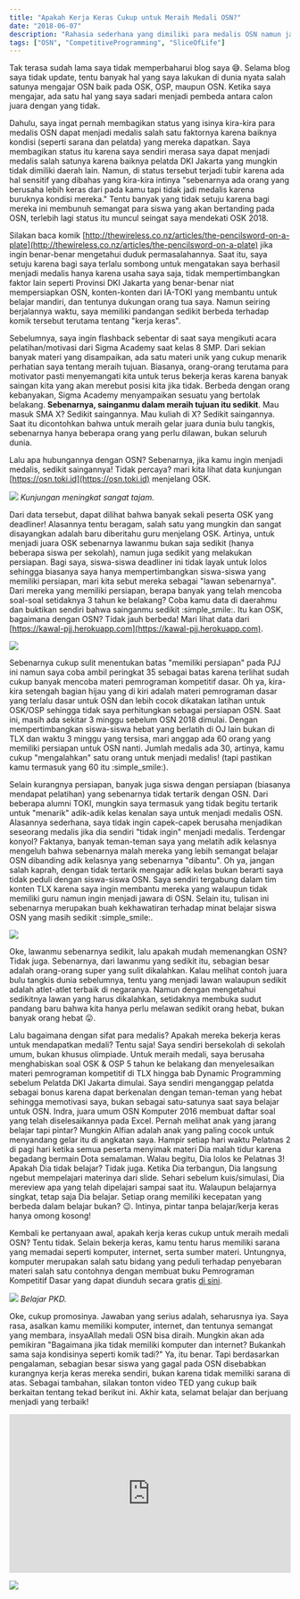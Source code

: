 ```yaml
---
title: "Apakah Kerja Keras Cukup untuk Meraih Medali OSN?"
date: "2018-06-07"
description: "Rahasia sederhana yang dimiliki para medalis OSN namun jarang terungkap."
tags: ["OSN", "CompetitiveProgramming", "SliceOfLife"]
---
```


Tak terasa sudah lama saya tidak memperbaharui blog saya :sweat_smile:. Selama blog saya tidak update, tentu banyak hal yang saya lakukan di dunia nyata salah satunya mengajar OSN baik pada OSK, OSP, maupun OSN. Ketika saya mengajar, ada satu hal yang saya sadari menjadi pembeda antara calon juara dengan yang tidak.

Dahulu, saya ingat pernah membagikan status yang isinya kira-kira para medalis OSN dapat menjadi medalis salah satu faktornya karena baiknya kondisi (seperti sarana dan pelatda) yang mereka dapatkan. Saya membagikan status itu karena saya sendiri merasa saya dapat menjadi medalis salah satunya karena baiknya pelatda DKI Jakarta yang mungkin tidak dimiliki daerah lain. Namun, di status tersebut terjadi tubir karena ada hal sensitif yang dibahas yang kira-kira intinya "sebenarnya ada orang yang berusaha lebih keras dari pada kamu tapi tidak jadi medalis karena buruknya kondisi mereka." Tentu banyak yang tidak setuju karena bagi mereka ini membunuh semangat para siswa yang akan bertanding pada OSN, terlebih lagi status itu muncul seingat saya mendekati OSK 2018.

Silakan baca komik [http://thewireless.co.nz/articles/the-pencilsword-on-a-plate](http://thewireless.co.nz/articles/the-pencilsword-on-a-plate) jika ingin benar-benar mengetahui duduk permasalahannya. Saat itu, saya setuju karena bagi saya terlalu sombong untuk mengatakan saya berhasil menjadi medalis hanya karena usaha saya saja, tidak mempertimbangkan faktor lain seperti Provinsi DKI Jakarta yang benar-benar niat mempersiapkan OSN, konten-konten dari IA-TOKI yang membantu untuk belajar mandiri, dan tentunya dukungan orang tua saya. Namun seiring berjalannya waktu, saya memiliki pandangan sedikit berbeda terhadap komik tersebut terutama tentang "kerja keras".

Sebelumnya, saya ingin flashback sebentar di saat saya mengikuti acara pelatihan/motivasi dari Sigma Academy saat kelas 8 SMP. Dari sekian banyak materi yang disampaikan, ada satu materi unik yang cukup menarik perhatian saya tentang meraih tujuan. Biasanya, orang-orang terutama para motivator pasti menyemangati kita untuk terus bekerja keras karena banyak saingan kita yang akan merebut posisi kita jika tidak. Berbeda dengan orang kebanyakan, Sigma Academy menyampaikan sesuatu yang bertolak belakang. **Sebenarnya, sainganmu dalam meraih tujuan itu sedikit**. Mau masuk SMA X? Sedikit saingannya. Mau kuliah di X? Sedikit saingannya. Saat itu dicontohkan bahwa untuk meraih gelar juara dunia bulu tangkis, sebenarnya hanya beberapa orang yang perlu dilawan, bukan seluruh dunia.

Lalu apa hubungannya dengan OSN? Sebenarnya, jika kamu ingin menjadi medalis, sedikit saingannya! Tidak percaya? mari kita lihat data kunjungan [https://osn.toki.id](https://osn.toki.id) menjelang OSK.

![](kunjungan.png)
*Kunjungan meningkat sangat tajam.*

Dari data tersebut, dapat dilihat bahwa banyak sekali peserta OSK yang deadliner! Alasannya tentu beragam, salah satu yang mungkin dan sangat disayangkan adalah baru diberitahu guru menjelang OSK. Artinya, untuk menjadi juara OSK sebenarnya lawanmu bukan saja sedikit (hanya beberapa siswa per sekolah), namun juga sedikit yang melakukan persiapan. Bagi saya, siswa-siswa deadliner ini tidak layak untuk lolos sehingga biasanya saya hanya mempertimbangkan siswa-siswa yang memiliki persiapan, mari kita sebut mereka sebagai "lawan sebenarnya". Dari mereka yang memiliki persiapan, berapa banyak yang telah mencoba soal-soal setidaknya 3 tahun ke belakang? Coba kamu data di daerahmu dan buktikan sendiri bahwa sainganmu sedikit :simple_smile:. Itu kan OSK, bagaimana dengan OSN? Tidak jauh berbeda! Mari lihat data dari [https://kawal-pjj.herokuapp.com](https://kawal-pjj.herokuapp.com).

![](pjj.png)

Sebenarnya cukup sulit menentukan batas "memiliki persiapan" pada PJJ ini namun saya coba ambil peringkat 35 sebagai batas karena terlihat sudah cukup banyak mencoba materi pemrograman kompetitif dasar. Oh ya, kira-kira setengah bagian hijau yang di kiri adalah materi pemrograman dasar yang terlalu dasar untuk OSN dan lebih cocok dikatakan latihan untuk OSK/OSP sehingga tidak saya perhitungkan sebagai persiapan OSN. Saat ini, masih ada sekitar 3 minggu sebelum OSN 2018 dimulai. Dengan mempertimbangkan siswa-siswa hebat yang berlatih di OJ lain bukan di TLX dan waktu 3 minggu yang tersisa, mari anggap ada 60 orang yang memiliki persiapan untuk OSN nanti. Jumlah medalis ada 30, artinya, kamu cukup "mengalahkan" satu orang untuk menjadi medalis! (tapi pastikan kamu termasuk yang 60 itu :simple_smile:).

Selain kurangnya persiapan, banyak juga siswa dengan persiapan (biasanya mendapat pelatihan) yang sebenarnya tidak tertarik dengan OSN. Dari beberapa alumni TOKI, mungkin saya termasuk yang tidak begitu tertarik untuk "menarik" adik-adik kelas kenalan saya untuk menjadi medalis OSN. Alasannya sederhana, saya tidak ingin capek-capek berusaha menjadikan seseorang medalis jika dia sendiri "tidak ingin" menjadi medalis. Terdengar konyol? Faktanya, banyak teman-teman saya yang melatih adik kelasnya mengeluh bahwa sebenarnya malah mereka yang lebih semangat belajar OSN dibanding adik kelasnya yang sebenarnya "dibantu". Oh ya, jangan salah kaprah, dengan tidak tertarik mengajar adik kelas bukan berarti saya tidak peduli dengan siswa-siswa OSN. Saya sendiri tergabung dalam tim konten TLX karena saya ingin membantu mereka yang walaupun tidak memiliki guru namun ingin menjadi jawara di OSN. Selain itu, tulisan ini sebenarnya merupakan buah kekhawatiran terhadap minat belajar siswa OSN yang masih sedikit :simple_smile:.

<div class="row justify-content-center">
    <div class="col-9 col-lg-6">
        <img src="khawatir.jpg"/>
    </div>
</div>

Oke, lawanmu sebenarnya sedikit, lalu apakah mudah memenangkan OSN? Tidak juga. Sebenarnya, dari lawanmu yang sedikit itu, sebagian besar adalah orang-orang super yang sulit dikalahkan. Kalau melihat contoh juara bulu tangkis dunia sebelumnya, tentu yang menjadi lawan walaupun sedikit adalah atlet-atlet terbaik di negaranya. Namun dengan mengetahui sedikitnya lawan yang harus dikalahkan, setidaknya membuka sudut pandang baru bahwa kita hanya perlu melawan sedikit orang hebat, bukan banyak orang hebat :stuck_out_tongue:.

Lalu bagaimana dengan sifat para medalis? Apakah mereka bekerja keras untuk mendapatkan medali? Tentu saja! Saya sendiri bersekolah di sekolah umum, bukan khusus olimpiade. Untuk meraih medali, saya berusaha menghabiskan soal OSK & OSP 5 tahun ke belakang dan menyelesaikan materi pemrograman kompetitif di TLX hingga bab Dynamic Programming sebelum Pelatda DKI Jakarta dimulai. Saya sendiri menganggap pelatda sebagai bonus karena dapat berkenalan dengan teman-teman yang hebat sehingga memotivasi saya, bukan sebagai satu-satunya saat saya belajar untuk OSN. Indra, juara umum OSN Komputer 2016 membuat daftar soal yang telah diselesaikannya pada Excel. Pernah melihat anak yang jarang belajar tapi pintar? Mungkin Alfian adalah anak yang paling cocok untuk menyandang gelar itu di angkatan saya. Hampir setiap hari waktu Pelatnas 2 di pagi hari ketika semua peserta menyimak materi Dia malah tidur karena begadang bermain Dota semalaman. Walau begitu, Dia lolos ke Pelatnas 3! Apakah Dia tidak belajar? Tidak juga. Ketika Dia terbangun, Dia langsung ngebut mempelajari materinya dari slide. Sehari sebelum kuis/simulasi, Dia mereview apa yang telah dipelajari sampai saat itu. Walaupun belajarnya singkat, tetap saja Dia belajar. Setiap orang memiliki kecepatan yang berbeda dalam belajar bukan? :wink:. Intinya, pintar tanpa belajar/kerja keras hanya omong kosong!

Kembali ke pertanyaan awal, apakah kerja keras cukup untuk meraih medali OSN? Tentu tidak. Selain bekerja keras, kamu tentu harus memiliki sarana yang memadai seperti komputer, internet, serta sumber materi. Untungnya, komputer merupakan salah satu bidang yang peduli terhadap penyebaran materi salah satu contohnya dengan membuat buku Pemrograman Kompetitif Dasar yang dapat diunduh secara gratis [di sini](https://osn.toki.id/arsip/download-pkd).

<div class="row justify-content-center">
    <div class="col-9 col-lg-6">
        <img src="dr-strange-pkd.png"/>
    <em>Belajar PKD.</em>
    </div>
</div>

Oke, cukup promosinya. Jawaban yang serius adalah, seharusnya iya. Saya rasa, asalkan kamu memiliki komputer, internet, dan tentunya semangat yang membara, insyaAllah medali OSN bisa diraih. Mungkin akan ada pemikiran "Bagaimana jika tidak memiliki komputer dan internet? Bukankah sama saja kondisinya seperti komik tadi?" Ya, itu benar. Tapi berdasarkan pengalaman, sebagian besar siswa yang gagal pada OSN disebabkan kurangnya kerja keras mereka sendiri, bukan karena tidak memiliki sarana di atas. Sebagai tambahan, silakan tonton video TED yang cukup baik berkaitan tentang tekad berikut ini. Akhir kata, selamat belajar dan berjuang menjadi yang terbaik!

<div style="max-width:854px"><div style="position:relative;height:0;padding-bottom:56.25%"><iframe src="https://embed.ted.com/talks/lang/id/angela_lee_duckworth_grit_the_power_of_passion_and_perseverance" width="854" height="480" style="position:absolute;left:0;top:0;width:100%;height:100%" frameborder="0" scrolling="no" allowfullscreen></iframe></div></div>

![](bad-good-code.png)
